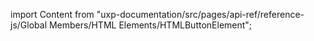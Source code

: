 
import Content from "uxp-documentation/src/pages/api-ref/reference-js/Global Members/HTML Elements/HTMLButtonElement";

<Content query="product=xd"/>
